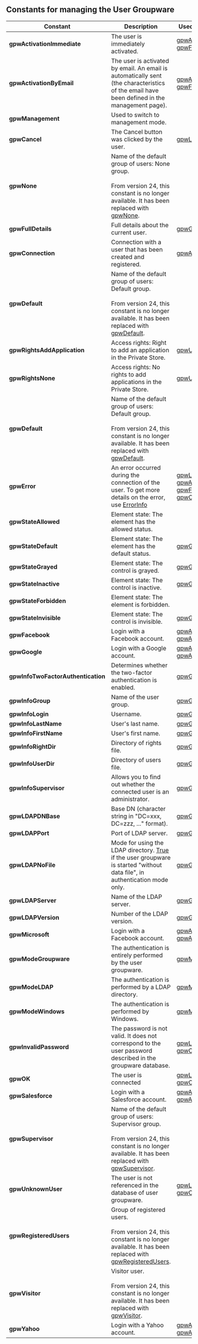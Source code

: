 
## Constants for managing the User Groupware
			



<a name="NOTE1"></a>
<a name="NOTE1_1"></a>




| Constant | Description | Used by the functions |
| --- | --- | --- |
| **gpwActivationImmediate** | The user is immediately activated. | [gpwActivateUser](../WDLang6/1000021096.md), [gpwForgottenPassword](../WDLang6/1000021097.md) |
| **gpwActivationByEmail** | The user is activated by email. An email is automatically sent (the characteristics of the email have been defined in the management page). | [gpwActivateUser](../WDLang6/1000021096.md), [gpwForgottenPassword](../WDLang6/1000021097.md) |
| **gpwManagement** | Used to switch to management mode. |   |
| **gpwCancel** | The Cancel button was clicked by the user. | [gpwLogin](../WDLang6/3041001.md) |
| **gpwNone** | Name of the default group of users: None group.<br><br>From version 24, this constant is no longer available. It has been replaced with [gpwNone](../WDLang6/1000023557.md). |   |
| **gpwFullDetails** | Full details about the current user.  | [gpwGetUserInfo](../WDLang6/3041004.md) |
| **gpwConnection** | Connection with a user that has been created and registered. | [gpwAuthLogin](../WDLang6/1000023597.md) |
| **gpwDefault** | Name of the default group of users: Default group.<br><br>From version 24, this constant is no longer available. It has been replaced with [gpwDefault](../WDLang6/1000023556.md). |   |
| **gpwRightsAddApplication** | Access rights: Right to add an application in the Private Store. | [gpwUser](../WDLang6/1000021088.md) variable |
| **gpwRightsNone** | Access rights: No rights to add applications in the Private Store. | [gpwUser](../WDLang6/1000021088.md) variable |
| **gpwDefault** | Name of the default group of users: Default group.<br><br>From version 24, this constant is no longer available. It has been replaced with [gpwDefault](../WDLang6/1000023556.md). |   |
| **gpwError** | An error occurred during the connection of the user. To get more details on the error, use [ErrorInfo](../WDLang1/3013008.md) | [gpwLogin](../WDLang6/3041001.md), [gpwOpen](../WDLang6/3041002.md),<br>[gpwActivateUser](../WDLang6/1000021096.md), [gpwForgottenPassword](../WDLang6/1000021097.md), [gpwCheckUser](../WDLang6/1000021104.md) |
| **gpwStateAllowed** | Element state: The element has the allowed status. |   |
| **gpwStateDefault** | Element state: The element has the default status. | [gpwGetRights](../WDLang6/1000020728.md) |
| **gpwStateGrayed** | Element state: The control is grayed. | [gpwGetRights](../WDLang6/1000020728.md) |
| **gpwStateInactive** | Element state: The control is inactive. | [gpwGetRights](../WDLang6/1000020728.md) |
| **gpwStateForbidden** | Element state: The element is forbidden. |   |
| **gpwStateInvisible** | Element state: The control is invisible. | [gpwGetRights](../WDLang6/1000020728.md) |
| **gpwFacebook** | Login with a Facebook account. | [gpwAddAuthLogin](../WDLang6/1000023576.md), [gpwAuthLogin](../WDLang6/1000023597.md) |
| **gpwGoogle** | Login with a Google account. | [gpwAddAuthLogin](../WDLang6/1000023576.md), [gpwAuthLogin](../WDLang6/1000023597.md) |
| **gpwInfoTwoFactorAuthentication** | Determines whether the two-factor authentication is enabled. | [gpwGetUserInfo](../WDLang6/3041004.md) |
| **gpwInfoGroup** | Name of the user group. | [gpwGetUserInfo](../WDLang6/3041004.md) |
| **gpwInfoLogin** | Username. | [gpwGetUserInfo](../WDLang6/3041004.md) |
| **gpwInfoLastName** | User's last name. | [gpwGetUserInfo](../WDLang6/3041004.md) |
| **gpwInfoFirstName** | User's first name. | [gpwGetUserInfo](../WDLang6/3041004.md) |
| **gpwInfoRightDir** | Directory of rights file. | [gpwGetFileInfo](../WDLang6/3041008.md) |
| **gpwInfoUserDir** | Directory of users file. | [gpwGetFileInfo](../WDLang6/3041008.md) |
| **gpwInfoSupervisor** | Allows you to find out whether the connected user is an administrator. | [gpwGetUserInfo](../WDLang6/3041004.md) |
| **gpwLDAPDNBase** | Base DN (character string in "DC=xxx, DC=zzz, ..." format). | [gpwGetLDAPInfo](../WDLang6/1000017063.md) |
| **gpwLDAPPort** | Port of LDAP server. | [gpwGetLDAPInfo](../WDLang6/1000017063.md) |
| **gpwLDAPNoFile** | Mode for using the LDAP directory. <u><u><u><u>True</u></u></u></u> if the user groupware is started "without data file", in authentication mode only. | [gpwGetLDAPInfo](../WDLang6/1000017063.md) |
| **gpwLDAPServer** | Name of the LDAP server. | [gpwGetLDAPInfo](../WDLang6/1000017063.md) |
| **gpwLDAPVersion** | Number of the LDAP version. | [gpwGetLDAPInfo](../WDLang6/1000017063.md) |
| **gpwMicrosoft** | Login with a Facebook account. | [gpwAddAuthLogin](../WDLang6/1000023576.md), [gpwAuthLogin](../WDLang6/1000023597.md) |
| **gpwModeGroupware** | The authentication is entirely performed by the user groupware. | [gpwMode](../WDLang6/1000020566.md) |
| **gpwModeLDAP** | The authentication is performed by a LDAP directory. | [gpwMode](../WDLang6/1000020566.md) |
| **gpwModeWindows** | The authentication is performed by Windows. | [gpwMode](../WDLang6/1000020566.md) |
| **gpwInvalidPassword** | The password is not valid. It does not correspond to the user password described in the groupware database. | [gpwLogin](../WDLang6/3041001.md), [gpwOpen](../WDLang6/3041002.md),<br>[gpwCheckUser](../WDLang6/1000021104.md) |
| **gpwOK** | The user is connected | [gpwLogin](../WDLang6/3041001.md), [gpwOpen](../WDLang6/3041002.md),<br>[gpwCheckUser](../WDLang6/1000021104.md) |
| **gpwSalesforce** | Login with a Salesforce account. | [gpwAddAuthLogin](../WDLang6/1000023576.md), [gpwAuthLogin](../WDLang6/1000023597.md) |
| **gpwSupervisor** | Name of the default group of users: Supervisor group.<br><br>From version 24, this constant is no longer available. It has been replaced with [gpwSupervisor](../WDLang6/1000023555.md). |   |
| **gpwUnknownUser** | The user is not referenced in the database of user groupware. | [gpwLogin](../WDLang6/3041001.md), [gpwOpen](../WDLang6/3041002.md),<br>[gpwCheckUser](../WDLang6/1000021104.md) |
| **gpwRegisteredUsers** | Group of registered users.<br><br>From version 24, this constant is no longer available. It has been replaced with [gpwRegisteredUsers](../WDLang6/1000023559.md). |   |
| **gpwVisitor** | Visitor user.<br><br>From version 24, this constant is no longer available. It has been replaced with [gpwVisitor](../WDLang6/1000023558.md). |   |
| **gpwYahoo** | Login with a Yahoo account. | [gpwAddAuthLogin](../WDLang6/1000023576.md), [gpwAuthLogin](../WDLang6/1000023597.md) |




